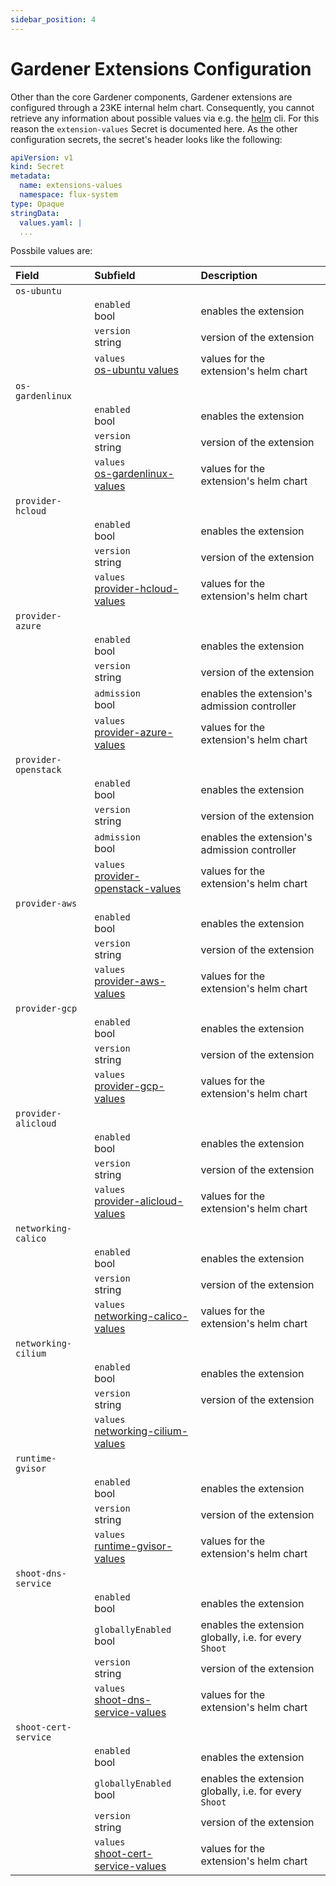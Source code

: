```yaml
---
sidebar_position: 4
---
```


# Gardener Extensions Configuration
Other than the core Gardener components, Gardener extensions are configured through a 23KE internal helm chart. Consequently, you cannot retrieve any information about possible values via e.g. the [helm](https://helm.sh) cli. For this reason the `extension-values` Secret is documented here. As the other configuration secrets, the secret's header looks like the following:
```yaml
apiVersion: v1
kind: Secret
metadata:
  name: extensions-values
  namespace: flux-system
type: Opaque
stringData:
  values.yaml: |
  ...
```
Possbile values are:

| Field                | Subfield                                                                                                                                                                             | Description                                            |
|:---------------------|:-------------------------------------------------------------------------------------------------------------------------------------------------------------------------------------|:-------------------------------------------------------|
| `os-ubuntu`          |                                                                                                                                                                                      |                                                        |
|                      | `enabled` <br /> bool                                                                                                                                                                | enables the extension                                  |
|                      | `version` <br /> string                                                                                                                                                              | version of the extension                               |
|                      | `values`  <br /> [os-ubuntu values](https://github.com/gardener/gardener-extension-os-ubuntu/blob/master/charts/gardener-extension-os-ubuntu/values.yaml)                            | values for the extension's helm chart                  |
| `os-gardenlinux`     |                                                                                                                                                                                      |                                                        |
|                      | `enabled` <br /> bool                                                                                                                                                                | enables the extension                                  |
|                      | `version` <br /> string                                                                                                                                                              | version of the extension                               |
|                      | `values`  <br /> [os-gardenlinux-values](https://github.com/gardener/gardener-extension-os-gardenlinux/blob/master/charts/gardener-extension-os-gardenlinux/values.yaml)             | values for the extension's helm chart                  |
| `provider-hcloud`    |                                                                                                                                                                                      |                                                        |
|                      | `enabled` <br /> bool                                                                                                                                                                | enables the extension                                  |
|                      | `version` <br /> string                                                                                                                                                              | version of the extension                               |
|                      | `values`  <br /> [provider-hcloud-values](https://github.com/23technologies/gardener-extension-provider-hcloud/blob/main/charts/gardener-extension-provider-hcloud/values.yaml)      | values for the extension's helm chart                  |
| `provider-azure`     |                                                                                                                                                                                      |                                                        |
|                      | `enabled` <br /> bool                                                                                                                                                                | enables the extension                                  |
|                      | `version` <br /> string                                                                                                                                                              | version of the extension                               |
|                      | `admission` <br /> bool                                                                                                                                                              | enables the extension's admission controller           |
|                      | `values`  <br /> [provider-azure-values](https://github.com/gardener/gardener-extension-provider-azure/blob/master/charts/gardener-extension-provider-azure/values.yaml)             | values for the extension's helm chart                  |
| `provider-openstack` |                                                                                                                                                                                      |                                                        |
|                      | `enabled` <br /> bool                                                                                                                                                                | enables the extension                                  |
|                      | `version` <br /> string                                                                                                                                                              | version of the extension                               |
|                      | `admission` <br /> bool                                                                                                                                                              | enables the extension's admission controller           |
|                      | `values`  <br /> [provider-openstack-values](https://github.com/gardener/gardener-extension-provider-openstack/blob/master/charts/gardener-extension-provider-openstack/values.yaml) | values for the extension's helm chart                  |
| `provider-aws`       |                                                                                                                                                                                      |                                                        |
|                      | `enabled` <br /> bool                                                                                                                                                                | enables the extension                                  |
|                      | `version` <br /> string                                                                                                                                                              | version of the extension                               |
|                      | `values`  <br /> [provider-aws-values](https://github.com/gardener/gardener-extension-provider-aws/blob/master/charts/gardener-extension-provider-aws/values.yaml)                   | values for the extension's helm chart                  |
| `provider-gcp`       |                                                                                                                                                                                      |                                                        |
|                      | `enabled` <br /> bool                                                                                                                                                                | enables the extension                                  |
|                      | `version` <br /> string                                                                                                                                                              | version of the extension                               |
|                      | `values`  <br /> [provider-gcp-values](https://github.com/gardener/gardener-extension-provider-gcp/blob/master/charts/gardener-extension-provider-gcp/values.yaml)                   | values for the extension's helm chart                  |
| `provider-alicloud`  |                                                                                                                                                                                      |                                                        |
|                      | `enabled` <br /> bool                                                                                                                                                                | enables the extension                                  |
|                      | `version` <br /> string                                                                                                                                                              | version of the extension                               |
|                      | `values`  <br /> [provider-alicloud-values](https://github.com/gardener/gardener-extension-provider-alicloud/blob/master/charts/gardener-extension-provider-alicloud/values.yaml)    | values for the extension's helm chart                  |
| `networking-calico`  |                                                                                                                                                                                      |                                                        |
|                      | `enabled` <br /> bool                                                                                                                                                                | enables the extension                                  |
|                      | `version` <br /> string                                                                                                                                                              | version of the extension                               |
|                      | `values`  <br /> [networking-calico-values](https://github.com/gardener/gardener-extension-networking-calico/blob/master/charts/gardener-extension-networking-calico/values.yaml)    | values for the extension's helm chart                  |
| `networking-cilium`  |                                                                                                                                                                                      |                                                        |
|                      | `enabled` <br /> bool                                                                                                                                                                | enables the extension                                  |
|                      | `version` <br /> string                                                                                                                                                              | version of the extension                               |
|                      | `values`  <br /> [networking-cilium-values](https://github.com/gardener/gardener-extension-networking-cilium/blob/master/charts/gardener-extension-networking-cilium/values.yaml)    |                                                        |
| `runtime-gvisor`     |                                                                                                                                                                                      |                                                        |
|                      | `enabled` <br /> bool                                                                                                                                                                | enables the extension                                  |
|                      | `version` <br /> string                                                                                                                                                              | version of the extension                               |
|                      | `values`  <br /> [runtime-gvisor-values](https://github.com/gardener/gardener-extension-runtime-gvisor/blob/master/charts/gardener-extension-runtime-gvisor/values.yaml)             | values for the extension's helm chart                  |
| `shoot-dns-service`  |                                                                                                                                                                                      |                                                        |
|                      | `enabled` <br /> bool                                                                                                                                                                | enables the extension                                  |
|                      | `globallyEnabled` <br /> bool                                                                                                                                                        | enables the extension globally, i.e. for every `Shoot` |
|                      | `version` <br /> string                                                                                                                                                              | version of the extension                               |
|                      | `values`  <br /> [shoot-dns-service-values](https://github.com/gardener/gardener-extension-shoot-dns-service/blob/master/charts/gardener-extension-shoot-dns-service/values.yaml)    | values for the extension's helm chart                  |
| `shoot-cert-service` |                                                                                                                                                                                      |                                                        |
|                      | `enabled` <br /> bool                                                                                                                                                                | enables the extension                                  |
|                      | `globallyEnabled` <br /> bool                                                                                                                                                        | enables the extension globally, i.e. for every `Shoot` |
|                      | `version` <br /> string                                                                                                                                                              | version of the extension                               |
|                      | `values`  <br /> [shoot-cert-service-values](https://github.com/gardener/gardener-extension-shoot-cert-service/blob/master/charts/gardener-extension-shoot-cert-service/values.yaml) | values for the extension's helm chart                  |
	
